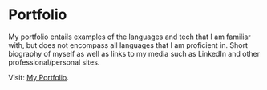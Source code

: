# Portfolio

My portfolio entails examples of the languages and tech that I am familiar with, but does not encompass all languages that I am proficient in.
Short biography of myself as well as links to my media such as LinkedIn and other professional/personal sites.

Visit: [My Portfolio](http://developedbybridges.com/).
